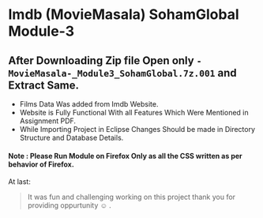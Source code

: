 
# Imdb (MovieMasala) SohamGlobal Module-3 

## After Downloading Zip file Open only  `-MovieMasala-_Module3_SohamGlobal.7z.001`  and Extract Same.
- Films Data Was added from Imdb Website.
- Website is Fully Functional With all Features Which Were Mentioned in Assignment PDF.
- While Importing Project in Eclipse Changes Should be made in Directory Structure and Database Details.

#### Note : Please Run Module on Firefox Only as all the CSS written as per behavior of Firefox.

At last:

> It was fun and challenging working on this project thank you for providing oppurtunity :relaxed: .

